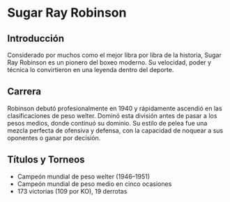 # Sugar Ray Robinson

## Introducción
Considerado por muchos como el mejor libra por libra de la historia, Sugar Ray Robinson es un pionero del boxeo moderno. Su velocidad, poder y técnica lo convirtieron en una leyenda dentro del deporte.

## Carrera
Robinson debutó profesionalmente en 1940 y rápidamente ascendió en las clasificaciones de peso welter. Dominó esta división antes de pasar a los pesos medios, donde continuó su dominio. Su estilo de pelea fue una mezcla perfecta de ofensiva y defensa, con la capacidad de noquear a sus oponentes o ganar por decisión.

## Títulos y Torneos
- Campeón mundial de peso welter (1946–1951)
- Campeón mundial de peso medio en cinco ocasiones
- 173 victorias (109 por KO), 19 derrotas

